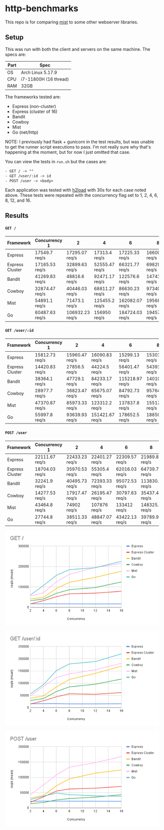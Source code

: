 # http-benchmarks

This repo is for comparing [mist](https://github.com/rawhat/mist) to some other webserver libraries.

## Setup

This was run with both the client and servers on the same machine.  The specs are:

|Part|Spec|
|---|---|
|OS|   Arch Linux 5.17.9|
|CPU|  i7-11800H (16 thread)|
|RAM|  32GB|

The frameworks tested are:
  - Express (non-cluster)
  - Express (cluster of 16)
  - Bandit
  - Cowboy
  - Mist
  - Go (net/http)

NOTE:  I previously had flask + gunicorn in the test results, but was unable
to get the runner script executions to pass.  I'm not really sure why that's
happening at the moment, but for now I just omitted that case.

You can view the tests in `run.sh` but the cases are:

    - GET / -> ""
    - GET /user/:id -> id
    - POST /user -> <body>

Each application was tested with [h2load](https://nghttp2.org/documentation/h2load-howto.html) with 30s for each case noted above.  These tests were repeated with the concurrency flag set to 1, 2, 4, 6, 8, 12, and 16.

## Results

#### `GET /`

|Framework|Concurrency 1|2|4|6|8|12|16
|---|---|---|---|---|---|---|---
|Express|17549.7 req/s|17295.07 req/s|17313.4 req/s|17225.33 req/s|16600.9 req/s|17155.63 req/s|17036.07 req/s
|Express Cluster|17165.53 req/s|32899.63 req/s|52555.47 req/s|66321.77 req/s|69829.2 req/s|79016 req/s|81722.9 req/s
|Bandit|41269.83 req/s|48816.6 req/s|92471.17 req/s|122576.6 req/s|147419.1 req/s|176916.63 req/s|182736.93 req/s
|Cowboy|32874.47 req/s|40446.03 req/s|68811.27 req/s|86630.23 req/s|97340.2 req/s|124425.13 req/s|152099.87 req/s
|Mist|54891.1 req/s|71473.1 req/s|125455.2 req/s|162082.07 req/s|195681.13 req/s|215054.93 req/s|227644.3 req/s
|Go|60487.63 req/s|106932.23 req/s|156950 req/s|184724.03 req/s|194572.5 req/s|225728.97 req/s|256995.6 req/s

#### `GET /user/:id`

|Framework|Concurrency 1|2|4|6|8|12|16
|---|---|---|---|---|---|---|---
|Express|15812.73 req/s|15960.47 req/s|16090.83 req/s|15299.13 req/s|15301.27 req/s|15722.7 req/s|15101.33 req/s
|Express Cluster|14420.83 req/s|27856.5 req/s|44224.5 req/s|56401.47 req/s|54391.03 req/s|61523.63 req/s|64558.33 req/s
|Bandit|38364.1 req/s|47729.1 req/s|84233.17 req/s|115218.97 req/s|140101.8 req/s|169721.87 req/s|175133.5 req/s
|Cowboy|28977.7 req/s|36823.47 req/s|65675.07 req/s|84792.73 req/s|95764.33 req/s|116876.1 req/s|130122.13 req/s
|Mist|47370.87 req/s|85973.33 req/s|123312.2 req/s|137837.8 req/s|155174.2 req/s|181289.77 req/s|193269.7 req/s
|Go|55997.8 req/s|93639.93 req/s|151421.67 req/s|178652.5 req/s|188503.83 req/s|220090.2 req/s|249689.37 req/s

#### `POST /user`

|Framework|Concurrency 1|2|4|6|8|12|16
|---|---|---|---|---|---|---|---
|Express|22111.67 req/s|22433.23 req/s|22401.27 req/s|22309.57 req/s|21989.8 req/s|21713.4 req/s|20879.53 req/s
|Express Cluster|18704.03 req/s|35970.53 req/s|55305.4 req/s|62016.03 req/s|64739.73 req/s|70418.07 req/s|73917.3 req/s
|Bandit|32241.9 req/s|40495.73 req/s|72393.33 req/s|95072.53 req/s|113830.7 req/s|124198.2 req/s|126024.1 req/s
|Cowboy|14277.53 req/s|17917.47 req/s|26195.47 req/s|30797.63 req/s|35437.47 req/s|43443 req/s|49795.6 req/s
|Mist|43464.8 req/s|74902 req/s|107876 req/s|133412 req/s|148325.4 req/s|167869.5 req/s|182376.73 req/s
|Go|27744.8 req/s|38511.33 req/s|48847.07 req/s|43422.13 req/s|39789.93 req/s|37867.4 req/s|36186 req/s

![GET /](/results/GET%20_.png)

![GET /user/:id](/results/GET%20_user_%20id.png)

![POST /user](/results/POST%20_user.png)

